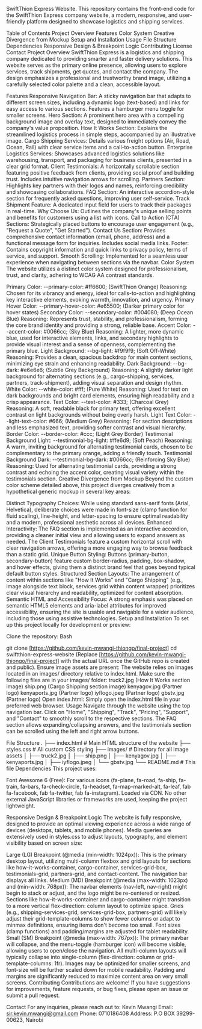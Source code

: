 SwiftThion Express Website.
This repository contains the front-end code for the SwiftThion Express company website, a modern, responsive, and user-friendly platform designed to showcase logistics and shipping services.

Table of Contents
Project Overview
Features
Color System
Creative Divergence from Mockup
Setup and Installation
Usage
File Structure
Dependencies
Responsive Design & Breakpoint Logic
Contributing
License
Contact
Project Overview
SwiftThion Express is a logistics and shipping company dedicated to providing smarter and faster delivery solutions. This website serves as the primary online presence, allowing users to explore services, track shipments, get quotes, and contact the company. The design emphasizes a professional and trustworthy brand image, utilizing a carefully selected color palette and a clean, accessible layout.

Features
Responsive Navigation Bar: A sticky navigation bar that adapts to different screen sizes, including a dynamic logo (text-based) and links for easy access to various sections. Features a hamburger menu toggle for smaller screens.
Hero Section: A prominent hero area with a compelling background image and overlay text, designed to immediately convey the company's value proposition.
How It Works Section: Explains the streamlined logistics process in simple steps, accompanied by an illustrative image.
Cargo Shipping Services: Details various freight options (Air, Road, Ocean, Rail) with clear service items and a call-to-action button.
Enterprise Logistics Services: Showcases advanced logistics solutions like warehousing, transport, and packaging for business clients, presented in a clear grid format.
Client Testimonials: A horizontally scrollable section featuring positive feedback from clients, providing social proof and building trust. Includes intuitive navigation arrows for scrolling.
Partners Section: Highlights key partners with their logos and names, reinforcing credibility and showcasing collaborations.
FAQ Section: An interactive accordion-style section for frequently asked questions, improving user self-service.
Track Shipment Feature: A dedicated input field for users to track their packages in real-time.
Why Choose Us: Outlines the company's unique selling points and benefits for customers using a list with icons.
Call to Action (CTA) Sections: Strategically placed buttons to encourage user engagement (e.g., "Request a Quote", "Get Started").
Contact Us Section: Provides comprehensive contact information (email, phone, address) and a functional message form for inquiries. Includes social media links.
Footer: Contains copyright information and quick links to privacy policy, terms of service, and support.
Smooth Scrolling: Implemented for a seamless user experience when navigating between sections via the navbar.
Color System
The website utilizes a distinct color system designed for professionalism, trust, and clarity, adhering to WCAG AA contrast standards.

Primary Color: --primary-color: #ff6600; (SwiftThion Orange)
Reasoning: Chosen for its vibrancy and energy, ideal for calls-to-action and highlighting key interactive elements, evoking warmth, innovation, and urgency.
Primary Hover Color: --primary-hover-color: #e65500; (Darker primary color for hover states)
Secondary Color: --secondary-color: #004080; (Deep Ocean Blue)
Reasoning: Represents trust, stability, and professionalism, forming the core brand identity and providing a strong, reliable base.
Accent Color: --accent-color: #0066cc; (Sky Blue)
Reasoning: A lighter, more dynamic blue, used for interactive elements, links, and secondary highlights to provide visual interest and a sense of openness, complementing the primary blue.
Light Background: --bg-light: #f9f9f9; (Soft Off-White)
Reasoning: Provides a clean, spacious backdrop for main content sections, minimizing eye strain and enhancing readability.
Dark Background: --bg-dark: #e6e6e6; (Subtle Grey Background)
Reasoning: A slightly darker light background for alternating sections (e.g., cargo-shipping, services, partners, track-shipment), adding visual separation and design rhythm.
White Color: --white-color: #fff; (Pure White)
Reasoning: Used for text on dark backgrounds and bright card elements, ensuring high readability and a crisp appearance.
Text Color: --text-color: #333; (Charcoal Grey)
Reasoning: A soft, readable black for primary text, offering excellent contrast on light backgrounds without being overly harsh.
Light Text Color: --light-text-color: #666; (Medium Grey)
Reasoning: For section descriptions and less emphasized text, providing softer contrast and visual hierarchy.
Border Color: --border-color: #ccc; (Light Grey Border)
Testimonial Background Light: --testimonial-bg-light: #ffe6d9; (Soft Peach)
Reasoning: A warm, inviting background for alternating testimonial cards, chosen to be complementary to the primary orange, adding a friendly touch.
Testimonial Background Dark: --testimonial-bg-dark: #0066cc; (Reinforcing Sky Blue)
Reasoning: Used for alternating testimonial cards, providing a strong contrast and echoing the accent color, creating visual variety within the testimonials section.
Creative Divergence from Mockup
Beyond the custom color scheme detailed above, this project diverges creatively from a hypothetical generic mockup in several key areas:

Distinct Typography Choices: While using standard sans-serif fonts (Arial, Helvetica), deliberate choices were made in font-size (clamp function for fluid scaling), line-height, and letter-spacing to ensure optimal readability and a modern, professional aesthetic across all devices.
Enhanced Interactivity: The FAQ section is implemented as an interactive accordion, providing a cleaner initial view and allowing users to expand answers as needed. The Client Testimonials feature a custom horizontal scroll with clear navigation arrows, offering a more engaging way to browse feedback than a static grid.
Unique Button Styling: Buttons (primary-button, secondary-button) feature custom border-radius, padding, box-shadow, and hover effects, giving them a distinct brand feel that goes beyond typical default button styles.
Structured Section Layouts: The arrangement of content within sections like "How It Works" and "Cargo Shipping" (e.g., image alongside text block, services grid within content wrapper) prioritizes clear visual hierarchy and readability, optimized for content absorption.
Semantic HTML and Accessibility Focus: A strong emphasis was placed on semantic HTML5 elements and aria-label attributes for improved accessibility, ensuring the site is usable and navigable for a wider audience, including those using assistive technologies.
Setup and Installation
To set up this project locally for development or preview:

Clone the repository:
Bash

git clone [https://github.com/kevin-mwangi-thiongo/final-project]
cd swiftthion-express-website
(Replace [https://github.com/kevin-mwangi-thiongo/final-project] with the actual URL once the GitHub repo is created and public).
Ensure image assets are present: The website relies on images located in an images/ directory relative to index.html. Make sure the following files are in your images/ folder:
truck2.jpg (How It Works section image)
ship.png (Cargo Shipping section image)
kenyagov.jpg (Partner logo)
kenyaports.jpg (Partner logo)
iyflogo.jpeg (Partner logo)
gbstv.jpg (Partner logo)
Open index.html: Simply open the index.html file in your preferred web browser.
Usage
Navigate through the website using the top navigation bar. Click on "Home", "Shipping", "Track", "Pricing", "Support", and "Contact" to smoothly scroll to the respective sections. The FAQ section allows expanding/collapsing answers, and the testimonials section can be scrolled using the left and right arrow buttons.

File Structure
.
├── index.html          # Main HTML structure of the website
├── styles.css          # All custom CSS styling
├── images/             # Directory for all image assets
│   ├── truck2.jpg
│   ├── ship.png
│   ├── kenyagov.jpg
│   ├── kenyaports.jpg
│   ├── iyflogo.jpeg
│   └── gbstv.jpg
└── README.md           # This file
Dependencies
This project uses:

Font Awesome 6 (Free): For various icons (fa-plane, fa-road, fa-ship, fa-train, fa-bars, fa-check-circle, fa-headset, fa-map-marked-alt, fa-leaf, fab fa-facebook, fab fa-twitter, fab fa-instagram). Loaded via CDN.
No other external JavaScript libraries or frameworks are used, keeping the project lightweight.

Responsive Design & Breakpoint Logic
The website is fully responsive, designed to provide an optimal viewing experience across a wide range of devices (desktops, tablets, and mobile phones). Media queries are extensively used in styles.css to adjust layouts, typography, and element visibility based on screen size:

Large (LG) Breakpoint (@media (min-width: 1024px)): This is the primary desktop layout, utilizing multi-column flexbox and grid layouts for sections like how-it-works-container, cargo-container, services-grid-box, testimonials-grid, partners-grid, and contact-content. The navigation bar displays all links.
Medium (MD) Breakpoint (@media (max-width: 1023px) and (min-width: 768px)):
The navbar elements (nav-left, nav-right) might begin to stack or adjust, and the logo might be re-centered or resized.
Sections like how-it-works-container and cargo-container might transition to a more vertical flex-direction: column layout to optimize space.
Grids (e.g., shipping-services-grid, services-grid-box, partners-grid) will likely adjust their grid-template-columns to show fewer columns or adapt to minmax definitions, ensuring items don't become too small.
Font sizes (clamp functions) and padding/margins are adjusted for tablet readability.
Small (SM) Breakpoint (@media (max-width: 767px)):
The primary navbar will collapse, and the menu-toggle (hamburger icon) will become visible, allowing users to open/close the navigation.
All multi-column layouts will typically collapse into single-column (flex-direction: column or grid-template-columns: 1fr).
Images may be optimized for smaller screens, and font-size will be further scaled down for mobile readability.
Padding and margins are significantly reduced to maximize content area on very small screens.
Contributing
Contributions are welcome! If you have suggestions for improvements, feature requests, or bug fixes, please open an issue or submit a pull request.


Contact
For any inquiries, please reach out to:
Kevin Mwangi
Email: sir.kevin.mwangi@gmail.com
Phone: 0710186408
Address: P.O BOX 39299-00623, Nairobi